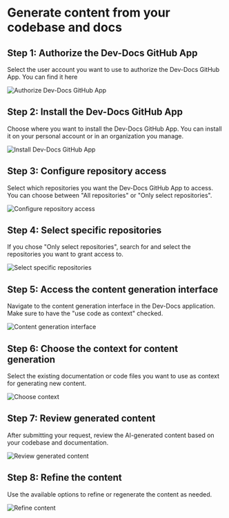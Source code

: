 # Generate content from your codebase and docs

## Step 1: Authorize the Dev-Docs GitHub App

Select the user account you want to use to authorize the Dev-Docs GitHub App. You can find it here

![Authorize Dev-Docs GitHub App](/img/generate_content_from_your_codebase_and_docs/step_3.png)

## Step 2: Install the Dev-Docs GitHub App

Choose where you want to install the Dev-Docs GitHub App. You can install it on your personal account or in an organization you manage.

![Install Dev-Docs GitHub App](/img/generate_content_from_your_codebase_and_docs/step_4.png)

## Step 3: Configure repository access

Select which repositories you want the Dev-Docs GitHub App to access. You can choose between "All repositories" or "Only select repositories".

![Configure repository access](/img/generate_content_from_your_codebase_and_docs/step_5.png)

## Step 4: Select specific repositories

If you chose "Only select repositories", search for and select the repositories you want to grant access to.

![Select specific repositories](/img/generate_content_from_your_codebase_and_docs/step_6.png)

## Step 5: Access the content generation interface

Navigate to the content generation interface in the Dev-Docs application. Make sure to have the "use code as context" checked.

![Content generation interface](/img/generate_content_from_your_codebase_and_docs/step_7.png)

## Step 6: Choose the context for content generation

Select the existing documentation or code files you want to use as context for generating new content.

![Choose context](/img/generate_content_from_your_codebase_and_docs/step_9.png)

## Step 7: Review generated content

After submitting your request, review the AI-generated content based on your codebase and documentation.

![Review generated content](/img/generate_content_from_your_codebase_and_docs/step_12.png)

## Step 8: Refine the content

Use the available options to refine or regenerate the content as needed.

![Refine content](/img/generate_content_from_your_codebase_and_docs/step_13.png)
